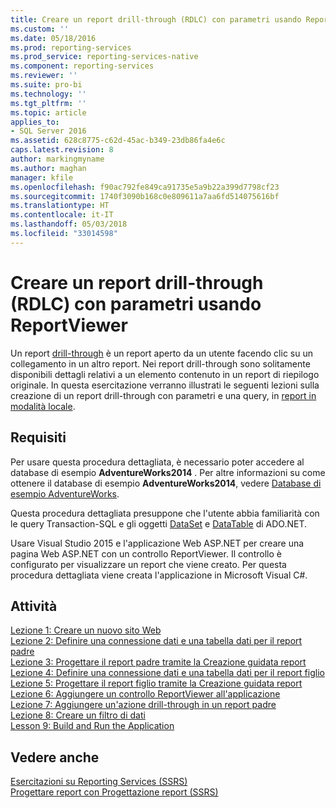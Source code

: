 ```yaml
---
title: Creare un report drill-through (RDLC) con parametri usando ReportViewer | Microsoft Docs
ms.custom: ''
ms.date: 05/18/2016
ms.prod: reporting-services
ms.prod_service: reporting-services-native
ms.component: reporting-services
ms.reviewer: ''
ms.suite: pro-bi
ms.technology: ''
ms.tgt_pltfrm: ''
ms.topic: article
applies_to:
- SQL Server 2016
ms.assetid: 628c8775-c62d-45ac-b349-23db86fa4e6c
caps.latest.revision: 8
author: markingmyname
ms.author: maghan
manager: kfile
ms.openlocfilehash: f90ac792fe849ca91735e5a9b22a399d7798cf23
ms.sourcegitcommit: 1740f3090b168c0e809611a7aa6fd514075616bf
ms.translationtype: HT
ms.contentlocale: it-IT
ms.lasthandoff: 05/03/2018
ms.locfileid: "33014598"
---
```

# <a name="create-drillthrough-rdlc-report-with-parameters---reportviewer"></a>Creare un report drill-through (RDLC) con parametri usando ReportViewer
Un report [drill-through](http://technet.microsoft.com/library/ff519554.aspx) è un report aperto da un utente facendo clic su un collegamento in un altro report. Nei report drill-through sono solitamente disponibili dettagli relativi a un elemento contenuto in un report di riepilogo originale. In questa esercitazione verranno illustrati le seguenti lezioni sulla creazione di un report drill-through con parametri e una query, in [report in modalità locale](http://msdn.microsoft.com/library/ff487969.aspx).  
  
## <a name="requirements"></a>Requisiti  
Per usare questa procedura dettagliata, è necessario poter accedere al database di esempio **AdventureWorks2014** . Per altre informazioni su come ottenere il database di esempio **AdventureWorks2014**, vedere [Database di esempio AdventureWorks](https://github.com/Microsoft/sql-server-samples/releases).  
  
Questa procedura dettagliata presuppone che l'utente abbia familiarità con le query Transaction-SQL e gli oggetti [DataSet](https://msdn.microsoft.com/library/system.data.dataset.aspx) e [DataTable](http://msdn.microsoft.com/library/system.data.datatable.aspx) di ADO.NET.  
  
Usare Visual Studio 2015 e l'applicazione Web ASP.NET per creare una pagina Web ASP.NET con un controllo ReportViewer. Il controllo è configurato per visualizzare un report che viene creato. Per questa procedura dettagliata viene creata l'applicazione in Microsoft Visual C#.  
  
## <a name="tasks"></a>Attività  
[Lezione 1: Creare un nuovo sito Web](../reporting-services/lesson-1-create-a-new-web-site.md)  
[Lezione 2: Definire una connessione dati e una tabella dati per il report padre](../reporting-services/lesson-2-define-a-data-connection-and-data-table-for-parent-report.md)  
[Lezione 3: Progettare il report padre tramite la Creazione guidata report](../reporting-services/lesson-3-design-the-parent-report-using-the-report-wizard.md)  
[Lezione 4: Definire una connessione dati e una tabella dati per il report figlio](../reporting-services/lesson-4-define-a-data-connection-and-data-table-for-child-report.md)  
[Lezione 5: Progettare il report figlio tramite la Creazione guidata report](../reporting-services/lesson-5-design-the-child-report-using-the-report-wizard.md)  
[Lezione 6: Aggiungere un controllo ReportViewer all'applicazione](../reporting-services/lesson-6-add-a-reportviewer-control-to-the-application.md)  
[Lezione 7: Aggiungere un'azione drill-through in un report padre](../reporting-services/lesson-7-add-drillthrough-action-on-parent-report.md)  
[Lezione 8: Creare un filtro di dati](../reporting-services/lesson-8-create-a-data-filter.md)  
[Lesson 9: Build and Run the Application](../reporting-services/lesson-9-build-and-run-the-application.md)  
  
## <a name="see-also"></a>Vedere anche  
[Esercitazioni su Reporting Services &#40;SSRS&#41;](../reporting-services/reporting-services-tutorials-ssrs.md)  
[Progettare report con Progettazione report &#40;SSRS&#41;](../reporting-services/tools/design-reporting-services-paginated-reports-with-report-designer-ssrs.md)  
  

